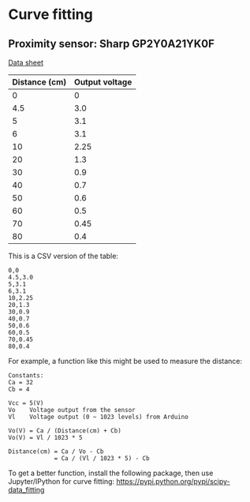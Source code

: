 # Curve fitting

## Proximity sensor: Sharp GP2Y0A21YK0F

[Data sheet](http://www.sharpsma.com/webfm_send/1489)

|Distance (cm)|Output voltage|
|-------------|--------------|
|0            |0             |
|4.5          |3.0           |
|5            |3.1           |
|6            |3.1           |
|10           |2.25          |
|20           |1.3           |
|30           |0.9           |
|40           |0.7           |
|50           |0.6           |
|60           |0.5           |
|70           |0.45          |
|80           |0.4           |


This is a CSV version of the table:

```
0,0
4.5,3.0
5,3.1
6,3.1
10,2.25
20,1.3
30,0.9
40,0.7
50,0.6
60,0.5
70,0.45
80,0.4
```

For example, a function like this might be used to measure the distance: 
```
Constants:
Ca = 32
Cb = 4

Vcc = 5(V)
Vo    Voltage output from the sensor
Vl    Voltage output (0 ~ 1023 levels) from Arduino

Vo(V) = Ca / (Distance(cm) + Cb)
Vo(V) = Vl / 1023 * 5

Distance(cm) = Ca / Vo - Cb
             = Ca / (Vl / 1023 * 5) - Cb
```
To get a better function, install the following package, then use Jupyter/IPython for curve fitting: https://pypi.python.org/pypi/scipy-data_fitting
